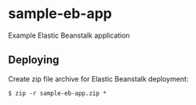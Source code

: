 # sample-eb-app
Example Elastic Beanstalk application

## Deploying

Create zip file archive for Elastic Beanstalk deployment:

```
$ zip -r sample-eb-app.zip *
```
